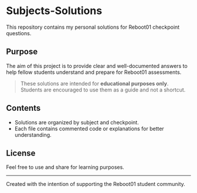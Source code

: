 # Subjects-Solutions
This repository contains my personal solutions for Reboot01 checkpoint questions.

## Purpose
The aim of this project is to provide clear and well-documented answers to help fellow students understand and prepare for Reboot01 assessments.
> These solutions are intended for **educational purposes only**. Students are encouraged to use them as a guide and not a shortcut.

## Contents
- Solutions are organized by subject and checkpoint.
- Each file contains commented code or explanations for better understanding.

## License
Feel free to use and share for learning purposes.

---
Created with the intention of supporting the Reboot01 student community.
